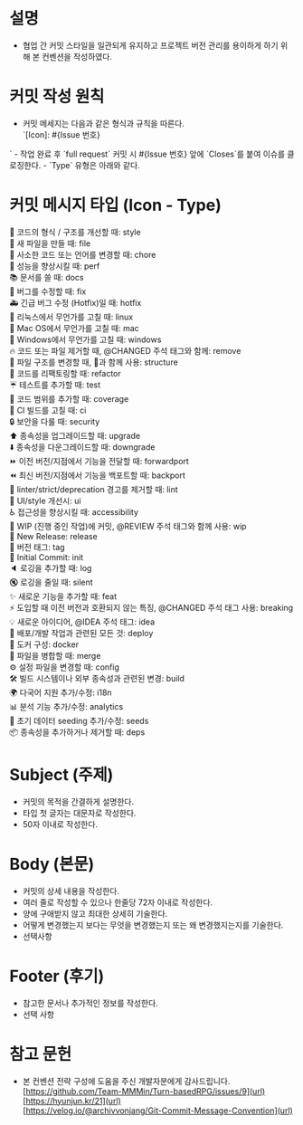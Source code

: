 # 설명

- 협업 간 커밋 스타일을 일관되게 유지하고 프로젝트 버전 관리를 용이하게 하기 위해 본 컨벤션을 작성하였다.

# 커밋 작성 원칙

- 커밋 메세지는 다음과 같은 형식과 규칙을 따른다.  
`[Icon]<type>: #{Issue 번호} <subject>
<body>  
<BLANK LINE>  
<footer>`
- 작업 완료 후 `full request` 커밋 시 #{Issue 번호} 앞에 `Closes`를 붙여 이슈를 클로징한다.
- `Type` 유형은 아래와 같다.

# 커밋 메시지 타입 (Icon - Type)

🎨 코드의 형식 / 구조를 개선할 때: style  
📰 새 파일을 만들 때: file  
📝 사소한 코드 또는 언어를 변경할 때: chore  
🐎 성능을 향상시킬 때: perf  
📚 문서를 쓸 때: docs  
🐛 버그를 수정할 때: fix  
🚑 긴급 버그 수정 (Hotfix)일 때: hotfix  
🐧 리눅스에서 무언가를 고칠 때: linux  
🍎 Mac OS에서 무언가를 고칠 때: mac  
🏁 Windows에서 무언가를 고칠 때: windows  
🔥 코드 또는 파일 제거할 때, @CHANGED 주석 태그와 함께: remove  
🚜 파일 구조를 변경할 때, 🎨과 함께 사용: structure  
🔨 코드를 리팩토링할 때: refactor  
☔️ 테스트를 추가할 때: test  
🔬 코드 범위를 추가할 때: coverage  
💚 CI 빌드를 고칠 때: ci  
🔒 보안을 다룰 때: security  
⬆️ 종속성을 업그레이드할 때: upgrade  
⬇️ 종속성을 다운그레이드할 때: downgrade  
⏩ 이전 버전/지점에서 기능을 전달할 때: forwardport  
⏪ 최신 버전/지점에서 기능을 백포트할 때: backport  
👕 linter/strict/deprecation 경고를 제거할 때: lint  
💄 UI/style 개선시: ui  
♿️ 접근성을 향상시킬 때: accessibility  
🚧 WIP (진행 중인 작업)에 커밋, @REVIEW 주석 태그와 함께 사용: wip  
💎 New Release: release  
🔖 버전 태그: tag  
🎉 Initial Commit: init  
🔈 로깅을 추가할 때: log  
🔇 로깅을 줄일 때: silent  
✨ 새로운 기능을 추가할 때: feat  
⚡️ 도입할 때 이전 버전과 호환되지 않는 특징, @CHANGED 주석 태그 사용: breaking  
💡 새로운 아이디어, @IDEA 주석 태그: idea  
🚀 배포/개발 작업과 관련된 모든 것: deploy  
🐳 도커 구성: docker  
🤝 파일을 병합할 때: merge  
⚙️ 설정 파일을 변경할 때: config  
🛠️ 빌드 시스템이나 외부 종속성과 관련된 변경: build  
🌍 다국어 지원 추가/수정: i18n  
📊 분석 기능 추가/수정: analytics  
🌱 초기 데이터 seeding 추가/수정: seeds  
📦 종속성을 추가하거나 제거할 때: deps

# Subject (주제)

- 커밋의 목적을 간결하게 설명한다.
- 타입 첫 글자는 대문자로 작성한다.
- 50자 이내로 작성한다.

# Body (본문)

- 커밋의 상세 내용을 작성한다.
- 여러 줄로 작성할 수 있으나 한줄당 72자 이내로 작성한다.
- 양에 구애받지 않고 최대한 상세히 기술한다.
- 어떻게 변경했는지 보다는 무엇을 변경했는지 또는 왜 변경했지는지를 기술한다.
- 선택사항

# Footer (후기)

- 참고한 문서나 추가적인 정보를 작성한다.
- 선택 사항

# 참고 문헌

- 본 컨벤션 전략 구성에 도움을 주신 개발자분에게 감사드립니다.  
  [https://github.com/Team-MMMin/Turn-basedRPG/issues/9](url)  
  [https://hyunjun.kr/21](url)  
  [https://velog.io/@archivvonjang/Git-Commit-Message-Convention](url)
